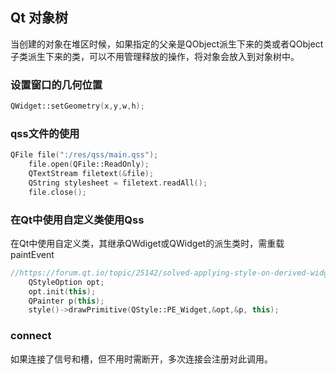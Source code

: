 ## Qt 对象树
当创建的对象在堆区时候，如果指定的父亲是QObject派生下来的类或者QObject子类派生下来的类，可以不用管理释放的操作，将对象会放入到对象树中。


### 设置窗口的几何位置
```cpp
QWidget::setGeometry(x,y,w,h);
```
### qss文件的使用
```cpp
QFile file(":/res/qss/main.qss");
    file.open(QFile::ReadOnly);
    QTextStream filetext(&file);
    QString stylesheet = filetext.readAll();
    file.close();
```
### 在Qt中使用自定义类使用Qss
在Qt中使用自定义类，其继承QWdiget或QWidget的派生类时，需重载paintEvent
```cpp
//https://forum.qt.io/topic/25142/solved-applying-style-on-derived-widget-with-custom-property-failes
    QStyleOption opt;
    opt.init(this);
    QPainter p(this);
    style()->drawPrimitive(QStyle::PE_Widget,&opt,&p, this);
```


### connect

如果连接了信号和槽，但不用时需断开，多次连接会注册对此调用。